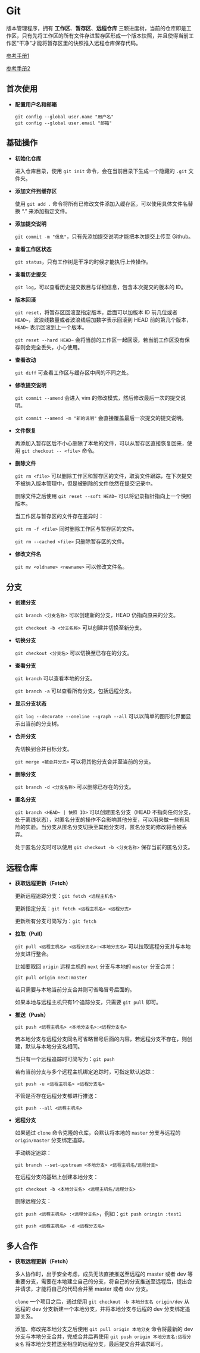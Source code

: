# Git 

版本管理程序，拥有 **工作区**、**暂存区**、**远程仓库** 三颗进度树，当前的仓库即是工作区，只有先将工作区的所有文件存进暂存区形成一个版本快照，并且使得当前工作区“干净”才能将暂存区里的快照推入远程仓库保存代码。

[参考手册1](https://www.yiibai.com/git)

[参考手册2](https://git-scm.com/book/zh/v2)

## 首次使用

- **配置用户名和邮箱**

  ```
  git config --global user.name "用户名"
  git config --global user.email "邮箱"
  ```

## 基础操作

- **初始化仓库**

  进入仓库目录，使用 `git init` 命令，会在当前目录下生成一个隐藏的 `.git` 文件夹。

- **添加文件到缓存区**

  使用  `git add .` 命令将所有已修改文件添加入缓存区，可以使用具体文件名替换 “.” 来添加指定文件。

- **添加提交说明**

  `git commit -m "信息"`，只有先添加提交说明才能把本次提交上传至 Github。

- **查看工作区状态**

  `git status`，只有工作树是干净的时候才能执行上传操作。

- **查看历史提交**

  `git log`，可以查看历史提交数目与详细信息，包含本次提交的版本的 ID。

- **版本回滚**

  `git reset`，将暂存区回滚至指定版本，后面可以加版本 ID 前几位或者 `HEAD~`，波浪线数量或者波浪线后加数字表示回滚到 HEAD 前的第几个版本，`HEAD~` 表示回滚到上一个版本。

  `git reset --hard HEAD~` 会将当前的工作区一起回滚，若当前工作区没有保存则会完全丢失，小心使用。

- **查看改动**

  `git diff` 可查看工作区与缓存区中间的不同之处。

- **修改提交说明**

  `git commit --amend` 会进入 vim 的修改模式，然后修改最后一次的提交说明。

  `git commit --amend -m "新的说明"` 会直接覆盖最后一次提交的提交说明。

- **文件恢复**

  再添加入暂存区后不小心删除了本地的文件，可以从暂存区直接恢复回来，使用 `git checkout -- <file>` 命令。

- **删除文件**

  `git rm <file>` 可以删除工作区和暂存区的文件，取消文件跟踪，在下次提交不被纳入版本管理中，但是被删除的文件依然在提交记录中。

  删除文件之后使用 `git reset --soft HEAD~` 可以将记录指针指向上一个快照版本。

  当工作区与暂存区的文件存在差异时：

  `git rm -f <file>` 同时删除工作区与暂存区的文件。

  `git rm --cached <file>` 只删除暂存区的文件。

- **修改文件名**

  `git mv <oldname> <newname>` 可以修改文件名。

## 分支

- **创建分支**

  `git branch <分支名称>` 可以创建新的分支，HEAD 仍指向原来的分支。

  `git checkout -b <分支名称>` 可以创建并切换至新分支。

- **切换分支**

  `git checkout <分支名>` 可以切换至已存在的分支。

- **查看分支**

  `git branch` 可以查看本地的分支。

  `git branch -a` 可以查看所有分支，包括远程分支。

- **显示分支状态**

  `git log --decorate --oneline --graph --all` 可以以简单的图形化界面显示出当前的分支树。

- **合并分支**

  先切换到合并目标分支。

  `git merge <被合并分支>` 可以将其他分支合并至当前的分支。

- **删除分支**

  `git branch -d <分支名称>` 可以删除已存在的分支。

- **匿名分支**

  `git branch <HEAD~ | 快照 ID>` 可以创建匿名分支（HEAD 不指向任何分支，处于离线状态），对匿名分支的操作不会影响其他分支，可以用来做一些有风险的实验。当分支从匿名分支切换至其他分支时，匿名分支的修改将会被丢弃。

  处于匿名分支时可以使用 `git checkout -b <分支名称>` 保存当前的匿名分支。

## 远程仓库

- **获取远程更新（Fetch）**

  更新远程追踪分支：`git fetch <远程主机名>`

  更新指定分支：`git fetch <远程主机名> <远程分支>`

  更新所有分支可简写为：`git fetch`

- **拉取（Pull）**

  `git pull <远程主机名> <远程分支名>:<本地分支名>` 可以拉取远程分支并与本地分支进行整合。

  比如要取回 `origin` 远程主机的 `next` 分支与本地的 `master` 分支合并：

  `git pull origin next:master`

  若只需要与本地当前分支合并则可省略冒号后面的。

  如果本地与远程主机只有1个追踪分支，只需要 `git pull` 即可。

- **推送（Push）**

  `git push <远程主机名> <本地分支名>:<远程分支名>`

  若本地分支与远程分支同名可省略冒号后面的内容，若远程分支不存在，则创建，默认与本地分支名相同。

  当只有一个远程追踪时可简写为：`git push`

  若有当前分支与多个远程主机绑定追踪时，可指定默认追踪：

  `git push -u <远程主机名> <远程分支名>`

  不管是否存在远程分支都进行推送：

  `git push --all <远程主机名>`

- **远程分支**

  如果通过 `clone` 命令克隆的仓库，会默认将本地的 `master` 分支与远程的 `origin/master` 分支绑定追踪。

  手动绑定追踪：

  `git branch --set-upstream <本地分支> <远程主机名/远程分支>`

  在远程分支的基础上创建本地分支：

  `git checkout -b <本地分支名> <远程主机名/远程分支>`

  删除远程分支：

  `git push <远程主机名> :<远程分支名>`，例如：`git push oringin :test1`

  `git push <远程主机名> -d <远程分支名>`

## 多人合作

- **获取远程更新（Fetch）**

  多人协作时，出于安全考虑，成员无法直接推送至远程的 master 或者 dev 等重要分支，需要在本地建立自己的分支，将自己的分支推送至远程后，提出合并请求，才能将自己的代码合并至 master 或者 dev 分支。

  `clone` 一个项目之后，通过使用 `git checkout -b 本地分支名 origin/dev` 从远程的 dev 分支新建一个本地分支，并将本地分支与远程的 dev 分支绑定追踪关系。

  添加、修改完本地分支之后使用 `git pull origin 本地分支` 命令将最新的 dev 分支与本地分支合并，完成合并后再使用 `git push origin 本地分支名:远程分支名` 将本地分支推送至相应的远程分支，最后提交合并请求即可。
